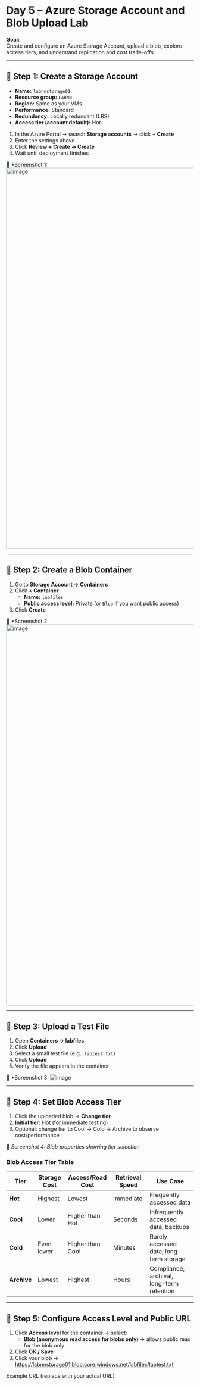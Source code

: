 # Day 5 – Azure Storage Account and Blob Upload Lab

**Goal:**  
Create and configure an Azure Storage Account, upload a blob, explore access tiers, and understand replication and cost trade-offs.

---

## 🧩 Step 1: Create a Storage Account
- **Name:** `labnnstorage01`  
- **Resource group:** `LABNN`  
- **Region:** Same as your VMs  
- **Performance:** Standard  
- **Redundancy:** Locally redundant (LRS)  
- **Access tier (account default):** Hot  

1. In the Azure Portal → search **Storage accounts** → click **+ Create**  
2. Enter the settings above  
3. Click **Review + Create → Create**  
4. Wait until deployment finishes

📸 *Screenshot 1: <img width="1366" height="1024" alt="image" src="https://github.com/user-attachments/assets/dd4f31fe-7126-4447-82a9-4288494a8ffc" />


---

## 🧩 Step 2: Create a Blob Container
1. Go to **Storage Account → Containers**  
2. Click **+ Container**  
   - **Name:** `labfiles`  
   - **Public access level:** Private (or `Blob` if you want public access)  
3. Click **Create**

📸 *Screenshot 2: <img width="1366" height="1024" alt="image" src="https://github.com/user-attachments/assets/948bf35d-47fb-4f17-9519-40231de53b7b" />


---

## 🧩 Step 3: Upload a Test File
1. Open **Containers → labfiles**  
2. Click **Upload**  
3. Select a small test file (e.g., `labtest.txt`)  
4. Click **Upload**  
5. Verify the file appears in the container

📸 *Screenshot 3: ![image](https://github.com/user-attachments/assets/7c6d3de8-c117-4b56-bb41-507bfb4714b1)


---

## 🧩 Step 4: Set Blob Access Tier
1. Click the uploaded blob → **Change tier**  
2. **Initial tier:** Hot (for immediate testing)  
3. Optional: change tier to Cool → Cold → Archive to observe cost/performance

📸 *Screenshot 4: Blob properties showing tier selection*  

### **Blob Access Tier Table**

| Tier      | Storage Cost | Access/Read Cost | Retrieval Speed | Use Case |
|----------|-------------|----------------|----------------|---------|
| **Hot**  | Highest     | Lowest         | Immediate      | Frequently accessed data |
| **Cool** | Lower       | Higher than Hot| Seconds        | Infrequently accessed data, backups |
| **Cold** | Even lower  | Higher than Cool| Minutes       | Rarely accessed data, long-term storage |
| **Archive** | Lowest   | Highest        | Hours          | Compliance, archival, long-term retention |

---

## 🧩 Step 5: Configure Access Level and Public URL
1. Click **Access level** for the container → select:  
   - **Blob (anonymous read access for blobs only)** → allows public read for the blob only  
2. Click **OK / Save**  
3. Click your blob → https://labnnstorage01.blob.core.windows.net/labfiles/labtest.txt

Example URL (replace with your actual URL):  
